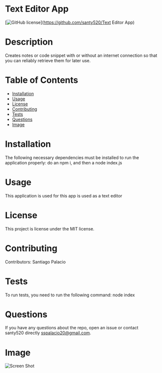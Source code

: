 
  # Text Editor App
  [![GitHub license](https://img.shields.io/badge/license-MIT-blue.svg)](https://github.com/santy520/Text Editor App)
  
  # Description
  
  Creates notes or code snippet with or without an internet connection so that you can reliably retrieve them for later use.
  
  # Table of Contents 
  
  * [Installation](#installation)
  * [Usage](#usage)
  * [License](#license)
  * [Contributing](#contributing)
  * [Tests](#tests)
  * [Questions](#questions)
  * [Image](#image)
  
  # Installation
  
  The following necessary dependencies must be installed to run the application properly: do an npm i, and then a node index.js
  
  # Usage
  
  This application is used for this app is used as a text editor
  
  # License
  
  This project is license under the MIT license.
  
  # Contributing
  
  Contributors: Santiago Palacio
  
  # Tests
  
  To run tests, you need to run the following command: node index
  
  # Questions
  
  If you have any questions about the repo, open an issue or contact santy520 directly sspalacio20@gmail.com.

  # Image

  ![Screen Shot](../Assets/Screenshot%202024-06-08%20at%209.32.57 PM.png)
  